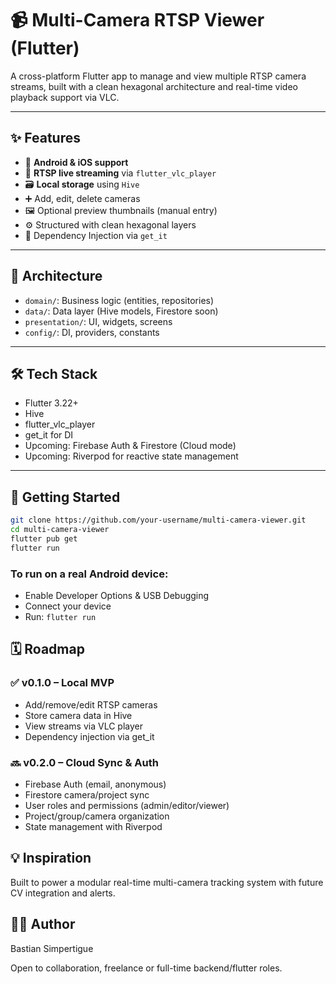 # 📹 Multi-Camera RTSP Viewer (Flutter)

A cross-platform Flutter app to manage and view multiple RTSP camera streams, built with a clean hexagonal architecture and real-time video playback support via VLC.

---

## ✨ Features

- 📱 **Android & iOS support**
- 🔁 **RTSP live streaming** via `flutter_vlc_player`
- 🗃️ **Local storage** using `Hive`
- ➕ Add, edit, delete cameras
- 🖼️ Optional preview thumbnails (manual entry)
- ⚙️ Structured with clean hexagonal layers
- 🧪 Dependency Injection via `get_it`

---

## 📐 Architecture

- `domain/`: Business logic (entities, repositories)
- `data/`: Data layer (Hive models, Firestore soon)
- `presentation/`: UI, widgets, screens
- `config/`: DI, providers, constants

---

## 🛠️ Tech Stack

- Flutter 3.22+
- Hive
- flutter_vlc_player
- get_it for DI
- Upcoming: Firebase Auth & Firestore (Cloud mode)
- Upcoming: Riverpod for reactive state management

---

## 🚀 Getting Started

```bash
git clone https://github.com/your-username/multi-camera-viewer.git
cd multi-camera-viewer
flutter pub get
flutter run
````

### To run on a real Android device:

- Enable Developer Options & USB Debugging
- Connect your device
- Run: ```flutter run```


## 🗓️ Roadmap
### ✅ v0.1.0 – Local MVP

- Add/remove/edit RTSP cameras
- Store camera data in Hive 
- View streams via VLC player
- Dependency injection via get_it

### 🔜 v0.2.0 – Cloud Sync & Auth
- Firebase Auth (email, anonymous)
- Firestore camera/project sync
- User roles and permissions (admin/editor/viewer)
- Project/group/camera organization
- State management with Riverpod

## 💡 Inspiration
Built to power a modular real-time multi-camera tracking system with future CV integration and alerts.

## 👨‍💻 Author
Bastian Simpertigue

Open to collaboration, freelance or full-time backend/flutter roles.